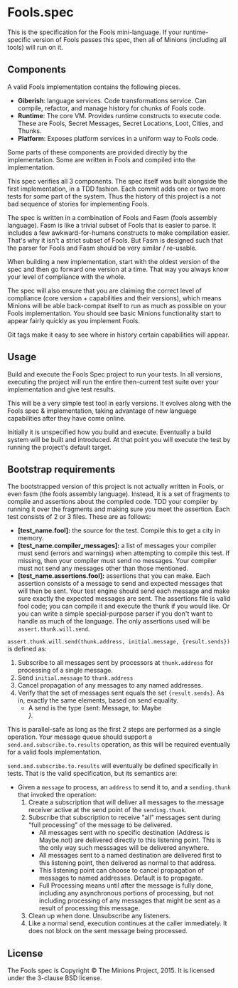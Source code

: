 # Fools.spec
This is the specification for the Fools mini-language. If your runtime-specific version of Fools passes this spec, then all of Minions (including all tools) will run on it.

## Components

A valid Fools implementation contains the following pieces.

* **Giberish**: language services. Code transformations service. Can compile, refactor, and manage history for chunks of Fools code.
* **Runtime**: The core VM. Provides runtime constructs to execute code. These are Fools, Secret Messages, Secret Locations, Loot, Cities, and Thunks.
* **Platform**: Exposes platform services in a uniform way to Fools code.

Some parts of these components are provided directly by the implementation. Some are written in Fools and compiled into the implementation.

This spec verifies all 3 components. The spec itself was built alongside the first implementation, in a TDD fashion. Each commit adds one or two more tests for some part of the system. Thus the history of this project is a not bad sequence of stories for implementing Fools.

The spec is written in a combination of Fools and Fasm (fools assembly language). Fasm is like a trivial subset of Fools that is easier to parse. It includes a few awkward-for-humans constructs to make compilation easier. That's why it isn't a strict subset of Fools. But Fasm is designed such that the parser for Fools and Fasm should be very similar / re-usable.

When building a new implementation, start with the oldest version of the spec and then go forward one version at a time. That way you always know your level of compliance with the whole.

The spec will also ensure that you are claiming the correct level of compliance (core version + capabilities and their versions), which means Minions will be able back-compat itself to run as much as possible on your Fools implementation. You should see basic Minions functionality start to appear fairly quickly as you implement Fools.

Git tags make it easy to see where in history certain capabilities will appear.

## Usage

Build and execute the Fools Spec project to run your tests. In all versions, executing the project will run the entire then-current test suite over your implementation and give test results.

This will be a very simple test tool in early versions. It evolves along with the Fools spec & implementation, taking advantage of new language capabilities after they have come online.

Initially it is unspecified how you build and execute. Eventually a build system will be built and introduced. At that point you will execute the test by running the project's default target.

## Bootstrap requirements

The bootstrapped version of this project is not actually written in Fools, or even fasm (the fools assembly language). Instead, it is a set of fragments to compile and assertions about the compiled code. TDD your compiler by running it over the fragments and making sure you meet the assertion. Each test consists of 2 or 3 files. These are as follows:

* **[test\_name.fool]:** the source for the test. Compile this to get a city in memory.
* **[test\_name.compiler\_messages]:** a list of messages your compiler must send (errors and warnings) when attempting to compile this test. If missing, then your compiler must send no messages. Your compiler must not send any messages other than those mentioned.
* **[test\_name.assertions.fool]:** assertions that you can make. Each assertion consists of a message to send and expected messages that will then be sent. Your test engine should send each message and make sure exactly the expected messages are sent. The assertions file is valid fool code; you can compile it and execute the thunk if you would like. Or you can write a simple special-purpose parser if you don't want to handle as much of the language. The only assertions used will be `assert.thunk.will.send`.

`assert.thunk.will.send(thunk.address, initial.message, {result.sends})` is defined as:

1. Subscribe to all messages sent by processors at `thunk.address` for processing of a single message.
2. Send `initial.message` to `thunk.address`
3. Cancel propagation of any messages to any named addresses.
4. Verify that the set of messages sent equals the set `{result.sends}`. As in, exactly the same elements, based on send equality.
	* A send is the type {sent: Message, to: Maybe<Address>}.

This is parallel-safe as long as the first 2 steps are performed as a single operation. Your message queue should support a `send.and.subscribe.to.results` operation, as this will be required eventually for a valid fools implementation.

`send.and.subscribe.to.results` will eventually be defined specifically in tests. That is the valid specification, but its semantics are:

* Given a `message` to process, an `address` to send it to, and a `sending.thunk` that invoked the operation:
	1. Create a subscription that will deliver all messages to the message receiver active at the send point of the `sending.thunk`.
	2. Subscribe that subscription to receive "all" messages sent during "full processing" of the message to be delivered.
		* All messages sent with no specific destination (Address is Maybe.not) are delivered directly to this listening point. This is the only way such messsages will be delivered anywhere.
		* All messages sent to a named destination are delivered first to this listening point, then delivered as normal to that address.
		* This listening point can choose to cancel propagation of messages to named addresses. Default is to propagate.
		* Full Processing means until after the message is fully done, including any asynchronous portions of processing, but not including processing of any messages that might be sent as a result of processing this message.
	3. Clean up when done. Unsubscribe any listeners.
	4. Like a normal send, execution continues at the caller immediately. It does not block on the sent message being processed.

## License

The Fools spec is Copyright &copy; The Minions Project, 2015. It is licensed under the 3-clause BSD license.
